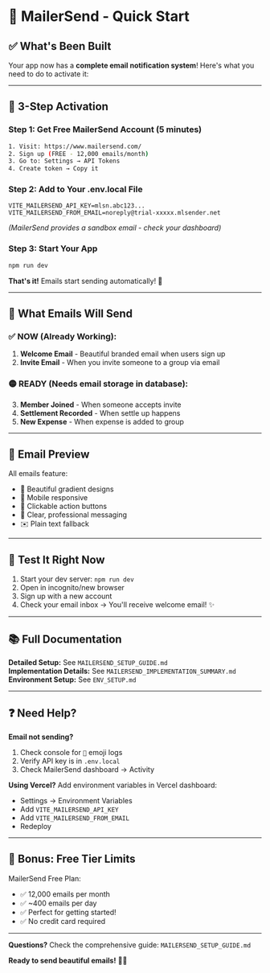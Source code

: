 # 📧 MailerSend - Quick Start

## ✅ What's Been Built

Your app now has a **complete email notification system**! Here's what you need to do to activate it:

---

## 🚀 3-Step Activation

### Step 1: Get Free MailerSend Account (5 minutes)
```bash
1. Visit: https://www.mailersend.com/
2. Sign up (FREE - 12,000 emails/month)
3. Go to: Settings → API Tokens
4. Create token → Copy it
```

### Step 2: Add to Your .env.local File
```env
VITE_MAILERSEND_API_KEY=mlsn.abc123...
VITE_MAILERSEND_FROM_EMAIL=noreply@trial-xxxxx.mlsender.net
```
*(MailerSend provides a sandbox email - check your dashboard)*

### Step 3: Start Your App
```bash
npm run dev
```

**That's it!** Emails start sending automatically! 🎉

---

## 📧 What Emails Will Send

### ✅ NOW (Already Working):
1. **Welcome Email** - Beautiful branded email when users sign up
2. **Invite Email** - When you invite someone to a group via email

### 🟡 READY (Needs email storage in database):
3. **Member Joined** - When someone accepts invite
4. **Settlement Recorded** - When settle up happens  
5. **New Expense** - When expense is added to group

---

## 🎨 Email Preview

All emails feature:
- 🎨 Beautiful gradient designs
- 📱 Mobile responsive
- 🔗 Clickable action buttons
- 🎯 Clear, professional messaging
- ✉️ Plain text fallback

---

## 🧪 Test It Right Now

1. Start your dev server: `npm run dev`
2. Open in incognito/new browser
3. Sign up with a new account
4. Check your email inbox → You'll receive welcome email! ✨

---

## 📚 Full Documentation

**Detailed Setup:** See `MAILERSEND_SETUP_GUIDE.md`  
**Implementation Details:** See `MAILERSEND_IMPLEMENTATION_SUMMARY.md`  
**Environment Setup:** See `ENV_SETUP.md`

---

## ❓ Need Help?

**Email not sending?**
1. Check console for `📧` emoji logs
2. Verify API key is in `.env.local`
3. Check MailerSend dashboard → Activity

**Using Vercel?**
Add environment variables in Vercel dashboard:
- Settings → Environment Variables
- Add `VITE_MAILERSEND_API_KEY`
- Add `VITE_MAILERSEND_FROM_EMAIL`
- Redeploy

---

## 🎁 Bonus: Free Tier Limits

MailerSend Free Plan:
- ✅ 12,000 emails per month
- ✅ ~400 emails per day
- ✅ Perfect for getting started!
- ✅ No credit card required

---

**Questions?** Check the comprehensive guide: `MAILERSEND_SETUP_GUIDE.md`

**Ready to send beautiful emails!** 📧✨

